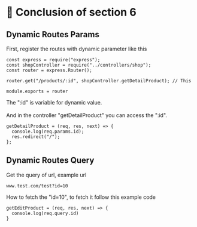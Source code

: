 
# 🦧 Conclusion of section 6


## Dynamic Routes Params
First, register the routes with dynamic parameter like this
```
const express = require("express");
const shopController = require("../controllers/shop");
const router = express.Router();

router.get("/products/:id", shopController.getDetailProduct); // This

module.exports = router
```
The ":id" is variable for dynamic value. \
\
And in the controller "getDetailProduct" you can access the ":id".
```
getDetailProduct = (req, res, next) => {
  console.log(req.params.id);
  res.redirect("/");
};
```

## Dynamic Routes Query
Get the query of url, example url
```
www.test.com/test?id=10
```
How to fetch the "id=10", to fetch it follow this example code
```
getEditProduct = (req, res, next) => {
  console.log(req.query.id)
}
```
